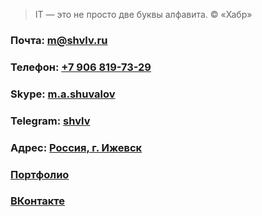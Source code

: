 > IT — это не просто две буквы алфавита. © «Хабр»

### Почта: <m@shvlv.ru>
### Телефон: [+7 906 819-73-29](https://shvlv.ru)
### Skype: [m.a.shuvalov](https://shvlv.ru)
### Telegram: [shvlv](https://shvlv.ru)
### Адрес: [Россия, г. Ижевск](https://yandex.ru/maps/44/izhevsk/)
### [Портфолио](https://freelansim.ru/freelancers/shuvalov_m)
### [ВКонтакте](http://vk.com/m.a.shuvalov)
